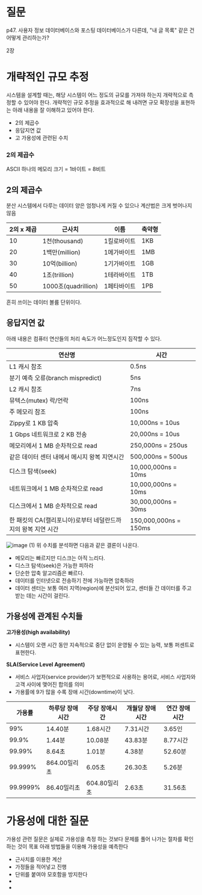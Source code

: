 # 질문
p47. 사용자 정보 데이터베이스와 포스팅 데이터베이스가 다른데, "내 글 목록" 같은 건 어떻게 관리하는가?


2장
# 개략적인 규모 추정

시스템을 설계할 때는, 해당 시스템이 어느 정도의 규모를 가져야 하는지 개략적으로 측정할 수 있어야 한다.
개략적인 규모 추정을 효과적으로 해 내려면 규모 확장성을 표현하는 아래 내용을 잘 이해하고 있어야 한다.

- 2의 제곱수
- 응답지연 값
- 고 가용성에 관련된 수치


### 2의 제곱수
ASCII 하나의 메모리 크기 = 1바이트 = 8비트



## 2의 제곱수

분산 시스템에서 다루는 데이터 양은 엄청나게 커질 수 있으나 계산법은 크게 벗어나지 않음

| 2의 x 제곱 | 근사치 | 이름 | 축약형 |
| --- | --- | --- | --- |
| 10 | 1천(thousand) | 1킬로바이트 | 1KB |
| 20 | 1백만(million) | 1메가바이트 | 1MB |
| 30 | 10억(billion) | 1기가바이트 | 1GB |
| 40 | 1조(trillion) | 1테라바이트 | 1TB |
| 50 | 1000조(quadrillion) | 1페타바이트 | 1PB |

흔히 쓰이는 데이터 볼륨 단위이다.

## 응답지연 값

아래 내용은 컴퓨터 연산들의 처리 속도가 어느정도인지 짐작할 수 있다.

| 연산명 | 시간 |
| --- | --- |
| L1 캐시 참조 | 0.5ns |
| 분기 예측 오류(branch mispredict) | 5ns |
| L2 캐시 참조 | 7ns |
| 뮤텍스(mutex) 락/언락 | 100ns |
| 주 메모리 참조 | 100ns |
| Zippy로 1 KB 압축 | 10,000ns = 10us |
| 1 Gbps 네트워크로 2 KB 전송 | 20,000ns = 10us |
| 메모리에서 1 MB 순차적으로 read | 250,000ns = 250us |
| 같은 데이터 센터 내에서 메시지 왕복 지연시간 | 500,000ns = 500us |
| 디스크 탐색(seek) | 10,000,000ns = 10ms |
| 네트워크에서 1 MB 순차적으로 read | 10,000,000ns = 10ms |
| 디스크에서 1 MB 순차적으로 read | 30,000,000ns = 30ms |
| 한 패킷의 CA(캘리포니아)로부터 네덜란드까지의 왕복 지연 시간 | 150,000,000ns = 150ms |

![image (1)](https://user-images.githubusercontent.com/55054505/232320135-6b07f586-55fb-4d67-893f-dd084d257e40.png)
위 수치를 분석하면 다음과 같은 결론이 나온다.

- 메모리는 빠르지만 디스크는 아직 느리다.
- 디스크 탐색(seek)은 가능한 피하라
- 단순한 압축 알고리즘은 빠르다.
- 데이터를 인터넷으로 전송하기 전에 가능하면 압축하라
- 데이터 센터는 보통 여러 지역(region)에 분산되어 있고, 센터들 간 데이터를 주고받는 데는 시간이 걸린다.

## **가용성에 관계된 수치들**

**고가용성(high availability)**

- 시스템이 오랜 시간 동안 지속적으로 중단 없이 운영될 수 있는 능력, 보통 퍼센트로 표현한다.

**SLA(Service Level Agreement)**

- 서비스 사업자(service provider)가 보편적으로 사용하는 용어로, 서비스 사업자와 고객 사이에 맺어진 합의를 의미
- 가용률에 9가 많을 수록 장애 시간(downtime)이 낮다.

| 가용률 | 하루당 장애시간 | 주당 장애시간 | 개월당 장애시간 | 연간 장애시간 |
| --- | --- | --- | --- | --- |
| 99% | 14.40분 | 1.68시간 | 7.31시간 | 3.65인 |
| 99.9% | 1.44분 | 10.08분 | 43.83분 | 8.77시간 |
| 99.99% | 8.64초 | 1.01분 | 4.38분 | 52.60분 |
| 99.999% | 864.00밀리초 | 6.05초 | 26.30초 | 5.26분 |
| 99.9999% | 86.40밀리초 | 604.80밀리초 | 2.63초 | 31.56초 |

# 가용성에 대한 질문
가용성 관련 질문은 실제로 가용성을 측정 하는 것보다 문제를 풀어 나가는 절차를 확인하는 것이 목표
아래 방법들을 이용해 가용성을 예측한다
- 근사치를 이용한 계산
- 가정들을 적어넣고 진행
- 단위를 붙여야 모호함을 방지한다
- 
- 
